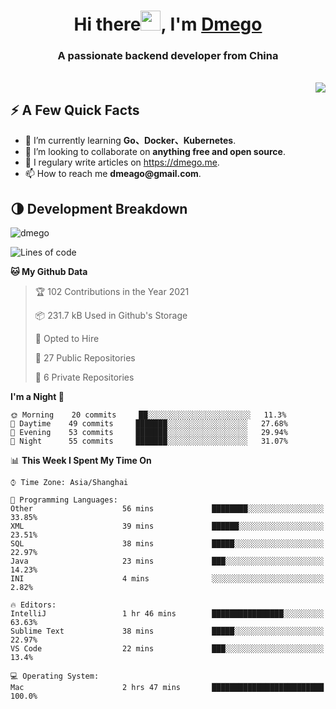 <h1 align="center">Hi there<img src="https://cdn.jsdelivr.net/gh/dmego/images/img/Hi.gif" height="32" />, I'm <a href="https://i.dmego.me/" target="_blank"> Dmego </a> </h1>
<h3 align="center">A passionate backend developer from China</h3>
</br>

<img align="right" src="https://github-readme-stats.vercel.app/api?username=dmego&show_icons=true" />

## ⚡️ A Few Quick Facts

<ul>
    <li> 🌱 I’m currently learning <strong>Go、Docker、Kubernetes</strong>.</li>
    <li> 👯 I’m looking to collaborate on <strong>anything free and open source</strong>.</li>
    <li>📝 I regulary write articles on <a href="https://dmego.me">https://dmego.me</a>.</li>
    <li>📫 How to reach me <strong>dmeago@gmail.com</strong>.</li>
</ul>

## 🌗 Development Breakdown

<img src="https://komarev.com/ghpvc/?username=dmego" alt="dmego" />

<!--START_SECTION:waka-->
![Lines of code](https://img.shields.io/badge/From%20Hello%20World%20I%27ve%20Written-228007%20lines%20of%20code-blue)

**🐱 My Github Data** 

> 🏆 102 Contributions in the Year 2021
 > 
> 📦 231.7 kB Used in Github's Storage 
 > 
> 💼 Opted to Hire
 > 
> 📜 27 Public Repositories 
 > 
> 🔑 6 Private Repositories  
 > 
**I'm a Night 🦉** 

```text
🌞 Morning    20 commits     ██░░░░░░░░░░░░░░░░░░░░░░░   11.3% 
🌆 Daytime    49 commits     ███████░░░░░░░░░░░░░░░░░░   27.68% 
🌃 Evening    53 commits     ███████░░░░░░░░░░░░░░░░░░   29.94% 
🌙 Night      55 commits     ███████░░░░░░░░░░░░░░░░░░   31.07%

```


📊 **This Week I Spent My Time On** 

```text
⌚︎ Time Zone: Asia/Shanghai

💬 Programming Languages: 
Other                    56 mins             ████████░░░░░░░░░░░░░░░░░   33.85% 
XML                      39 mins             ██████░░░░░░░░░░░░░░░░░░░   23.51% 
SQL                      38 mins             █████░░░░░░░░░░░░░░░░░░░░   22.97% 
Java                     23 mins             ███░░░░░░░░░░░░░░░░░░░░░░   14.23% 
INI                      4 mins              ░░░░░░░░░░░░░░░░░░░░░░░░░   2.82%

🔥 Editors: 
IntelliJ                 1 hr 46 mins        ████████████████░░░░░░░░░   63.63% 
Sublime Text             38 mins             █████░░░░░░░░░░░░░░░░░░░░   22.97% 
VS Code                  22 mins             ███░░░░░░░░░░░░░░░░░░░░░░   13.4%

💻 Operating System: 
Mac                      2 hrs 47 mins       █████████████████████████   100.0%

```


<!--END_SECTION:waka-->
